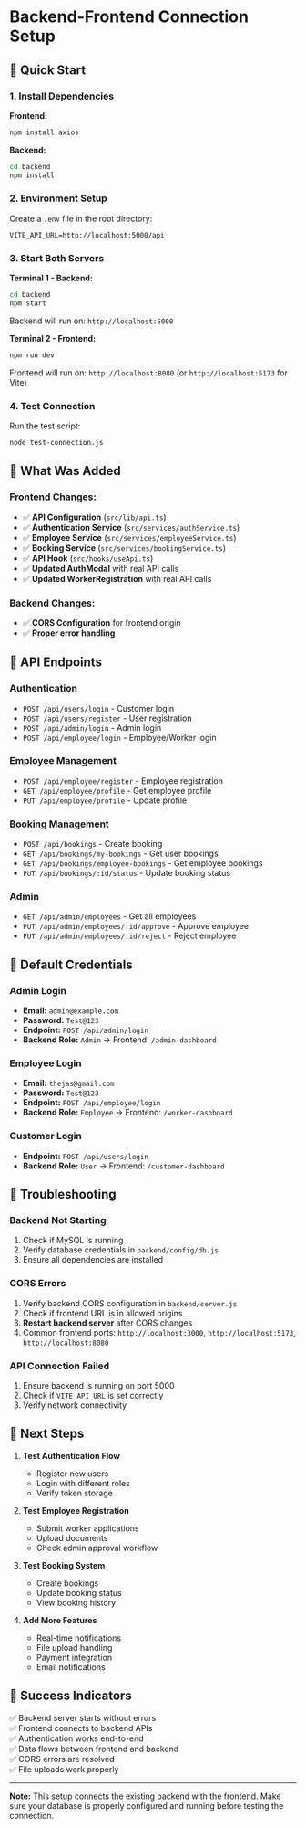 # Backend-Frontend Connection Setup

## 🚀 Quick Start

### 1. Install Dependencies

**Frontend:**
```bash
npm install axios
```

**Backend:**
```bash
cd backend
npm install
```

### 2. Environment Setup

Create a `.env` file in the root directory:
```env
VITE_API_URL=http://localhost:5000/api
```

### 3. Start Both Servers

**Terminal 1 - Backend:**
```bash
cd backend
npm start
```
Backend will run on: `http://localhost:5000`

**Terminal 2 - Frontend:**
```bash
npm run dev
```
Frontend will run on: `http://localhost:8080` (or `http://localhost:5173` for Vite)

### 4. Test Connection

Run the test script:
```bash
node test-connection.js
```

## 🔧 What Was Added

### Frontend Changes:
- ✅ **API Configuration** (`src/lib/api.ts`)
- ✅ **Authentication Service** (`src/services/authService.ts`)
- ✅ **Employee Service** (`src/services/employeeService.ts`)
- ✅ **Booking Service** (`src/services/bookingService.ts`)
- ✅ **API Hook** (`src/hooks/useApi.ts`)
- ✅ **Updated AuthModal** with real API calls
- ✅ **Updated WorkerRegistration** with real API calls

### Backend Changes:
- ✅ **CORS Configuration** for frontend origin
- ✅ **Proper error handling**

## 🎯 API Endpoints

### Authentication
- `POST /api/users/login` - Customer login
- `POST /api/users/register` - User registration
- `POST /api/admin/login` - Admin login
- `POST /api/employee/login` - Employee/Worker login

### Employee Management
- `POST /api/employee/register` - Employee registration
- `GET /api/employee/profile` - Get employee profile
- `PUT /api/employee/profile` - Update profile

### Booking Management
- `POST /api/bookings` - Create booking
- `GET /api/bookings/my-bookings` - Get user bookings
- `GET /api/bookings/employee-bookings` - Get employee bookings
- `PUT /api/bookings/:id/status` - Update booking status

### Admin
- `GET /api/admin/employees` - Get all employees
- `PUT /api/admin/employees/:id/approve` - Approve employee
- `PUT /api/admin/employees/:id/reject` - Reject employee

## 🔐 Default Credentials

### Admin Login
- **Email:** `admin@example.com`
- **Password:** `Test@123`
- **Endpoint:** `POST /api/admin/login`
- **Backend Role:** `Admin` → Frontend: `/admin-dashboard`

### Employee Login
- **Email:** `thejas@gmail.com`
- **Password:** `Test@123`
- **Endpoint:** `POST /api/employee/login`
- **Backend Role:** `Employee` → Frontend: `/worker-dashboard`

### Customer Login
- **Endpoint:** `POST /api/users/login`
- **Backend Role:** `User` → Frontend: `/customer-dashboard`

## 🐛 Troubleshooting

### Backend Not Starting
1. Check if MySQL is running
2. Verify database credentials in `backend/config/db.js`
3. Ensure all dependencies are installed

### CORS Errors
1. Verify backend CORS configuration in `backend/server.js`
2. Check if frontend URL is in allowed origins
3. **Restart backend server** after CORS changes
4. Common frontend ports: `http://localhost:3000`, `http://localhost:5173`, `http://localhost:8080`

### API Connection Failed
1. Ensure backend is running on port 5000
2. Check if `VITE_API_URL` is set correctly
3. Verify network connectivity

## 📝 Next Steps

1. **Test Authentication Flow**
   - Register new users
   - Login with different roles
   - Verify token storage

2. **Test Employee Registration**
   - Submit worker applications
   - Upload documents
   - Check admin approval workflow

3. **Test Booking System**
   - Create bookings
   - Update booking status
   - View booking history

4. **Add More Features**
   - Real-time notifications
   - File upload handling
   - Payment integration
   - Email notifications

## 🎉 Success Indicators

✅ Backend server starts without errors  
✅ Frontend connects to backend APIs  
✅ Authentication works end-to-end  
✅ Data flows between frontend and backend  
✅ CORS errors are resolved  
✅ File uploads work properly  

---

**Note:** This setup connects the existing backend with the frontend. Make sure your database is properly configured and running before testing the connection.
